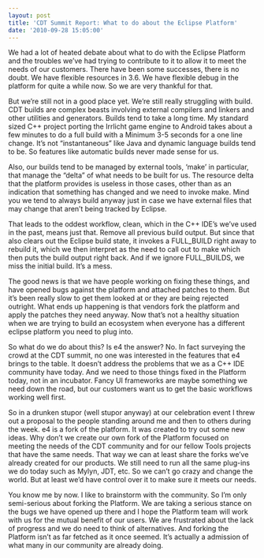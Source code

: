 ```yaml
---
layout: post
title: 'CDT Summit Report: What to do about the Eclipse Platform'
date: '2010-09-28 15:05:00'
---
```



We had a lot of heated debate about what to do with the Eclipse Platform and the troubles we’ve had trying to contribute to it to allow it to meet the needs of our customers. There have been some successes, there is no doubt. We have flexible resources in 3.6. We have flexible debug in the platform for quite a while now. So we are very thankful for that.

But we’re still not in a good place yet. We’re still really struggling with build. CDT builds are complex beasts involving external compilers and linkers and other utilities and generators. Builds tend to take a long time. My standard sized C++ project porting the Irrlicht game engine to Android takes about a few minutes to do a full build with a Minimum 3-5 seconds for a one line change. It’s not “instantaneous” like Java and dynamic language builds tend to be. So features like automatic builds never made sense for us.

Also, our builds tend to be managed by external tools, ‘make’ in particular, that manage the “delta” of what needs to be built for us. The resource delta that the platform provides is useless in those cases, other than as an indication that something has changed and we need to invoke make. Mind you we tend to always build anyway just in case we have external files that may change that aren’t being tracked by Eclipse.

That leads to the oddest workflow, clean, which in the C++ IDE’s we’ve used in the past, means just that. Remove all previous build output. But since that also clears out the Eclipse build state, it invokes a FULL_BUILD right away to rebuild it, which we then interpret as the need to call out to make which then puts the build output right back. And if we ignore FULL_BUILDS, we miss the initial build. It’s a mess.

The good news is that we have people working on fixing these things, and have opened bugs against the platform and attached patches to them. But it’s been really slow to get them looked at or they are being rejected outright. What ends up happening is that vendors fork the platform and apply the patches they need anyway. Now that’s not a healthy situation when we are trying to build an ecosystem when everyone has a different eclipse platform you need to plug into.

So what do we do about this? Is e4 the answer? No. In fact surveying the crowd at the CDT summit, no one was interested in the features that e4 brings to the table. It doesn’t address the problems that we as a C++ IDE community have today. And we need to those things fixed in the Platform today, not in an incubator. Fancy UI frameworks are maybe something we need down the road, but our customers want us to get the basic workflows working well first.

So in a drunken stupor (well stupor anyway) at our celebration event I threw out a proposal to the people standing around me and then to others during the week. e4 is a fork of the platform. It was created to try out some new ideas. Why don’t we create our own fork of the Platform focused on meeting the needs of the CDT community and for our fellow Tools projects that have the same needs. That way we can at least share the forks we’ve already created for our products. We still need to run all the same plug-ins we do today such as Mylyn, JDT, etc. So we can’t go crazy and change the world. But at least we’d have control over it to make sure it meets our needs.

You know me by now. I like to brainstorm with the community. So I’m only semi-serious about forking the Platform. We are taking a serious stance on the bugs we have opened up there and I hope the Platform team will work with us for the mutual benefit of our users. We are frustrated about the lack of progress and we do need to think of alternatives. And forking the Platform isn’t as far fetched as it once seemed. It’s actually a admission of what many in our community are already doing.


